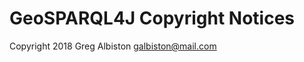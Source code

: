 GeoSPARQL4J Copyright Notices 
============================

Copyright 2018 Greg Albiston <galbiston@mail.com>